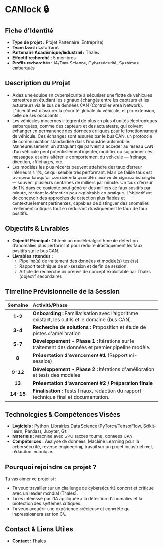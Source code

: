 # CANlock 🔒

## Fiche d'Identité

*   **Type de projet :** Projet Partenaire (Entreprise)
*   **Team Lead :** Loïc Baret
*   **Partenaire Académique/Industriel :** Thales
*   **Effectif recherché :** 5 membres
*   **Profils recherchés :** IA/Data Science, Cybersécurité, Systèmes embarqués

## Description du Projet

- Aidez une équipe en cybersécurité à sécuriser une flotte de véhicules terrestres en étudiant les signaux échangés entre les capteurs et les actuateurs via le bus de données CAN (Controller Area Network). L’objectif est d’assurer la sécurité globale du véhicule, et par extension, celle de ses occupants.
- Les véhicules modernes intègrent de plus en plus d’unités électroniques embarquées, comme des capteurs et des actuateurs, qui doivent échanger en permanence des données critiques pour le fonctionnement du véhicule. Ces échanges sont assurés par le bus CAN, un protocole de communication standardisé dans l’industrie automobile. Malheureusement, un attaquant qui parvient à accéder au réseau CAN d’un véhicule peut potentiellement injecter, modifier ou supprimer des messages, et ainsi altérer le comportement du véhicule — freinage, direction, affichages, etc.
- Les modèles les plus récents peuvent atteindre des taux d’erreur inférieurs à 1%, ce qui semble très performant. Mais ce faible taux est trompeur lorsqu'on considère la quantité massive de signaux échangés — souvent plusieurs centaines de milliers par minute. Un taux d’erreur de 1% dans ce contexte peut générer des milliers de faux positifs par minute, rendant la détection peu exploitable en pratique. L’objectif est de concevoir des approches de détection plus fiables et contextuellement pertinentes, capables de distinguer des anomalies réellement critiques tout en réduisant drastiquement le taux de faux positifs.

## Objectifs & Livrables

*   **Objectif Principal :** Obtenir un modèle/algorithme de détection d'anomalies plus performant pour réduire drastiquement les faux positifs sur le bus CAN.
*   **Livrables attendus :**
    *   Pipeline(s) de traitement des données et modèle(s) testé(s).
    *   Rapport technique de mi-session et de fin de session.
    *   Article de recherche ou preuve de concept exploitable par Thales (objectif secondaire).

## Timeline Prévisionnelle de la Session

| Semaine | Activité/Phase                                                                                     |
| :-----: | :------------------------------------------------------------------------------------------------- |
|  **1-2**  | **Onboarding :** Familiarisation avec l'algorithme existant, les outils et le domaine (bus CAN). |
|  **3-4**  | **Recherche de solutions :** Proposition et étude de pistes d'amélioration.                        |
|  **5-7**  | **Développement - Phase 1 :** Itérations sur le traitement des données et premier pipeline modèle. |
|   **8**   | **Présentation d'avancement #1** (Rapport mi-session)                                              |
| **9-12**  | **Développement - Phase 2 :** Itérations d'amélioration et tests des modèles.                      |
|  **13**   | **Présentation d'avancement #2 / Préparation finale**                                              |
| **14-15** | **Finalisation :** Tests finaux, rédaction du rapport technique final et documentation.            |

## Technologies & Compétences Visées

*   **Logiciels :** Python, Librairies Data Science (PyTorch/TensorFlow, Scikit-learn, Pandas), Jupyter, Git
*   **Matériels :** Machine avec GPU (accès fourni), données CAN
*   **Compétences :** Analyse de données, Machine Learning pour la cybersécurité, reverse engineering, travail sur un projet industriel réel, rédaction technique.

## Pourquoi rejoindre ce projet ?

Tu vas aimer ce projet si :
*   Tu veux travailler sur un challenge de cybersécurité concret et critique avec un leader mondial (Thales).
*   Tu es intéressé par l'IA appliquée à la détection d'anomalies et la protection des systèmes critiques.
*   Tu veux acquérir une expérience précieuse et concrète qui impressionnera sur ton CV.

## Contact & Liens Utiles
*   **Contact :** [Thales](https://www.thalesgroup.com/en)
